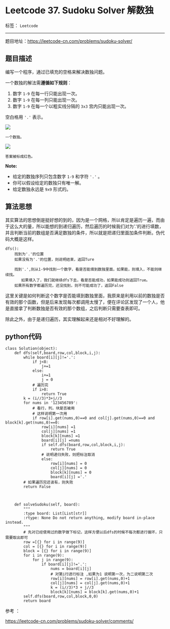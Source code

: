 ﻿# Leetcode 37. Sudoku Solver 解数独

标签： `Leetcode`

---

题目地址：https://leetcode-cn.com/problems/sudoku-solver/

## 题目描述  

<p>编写一个程序，通过已填充的空格来解决数独问题。</p>

<p>一个数独的解法需<strong>遵循如下规则</strong>：</p>

<ol>
	<li>数字&nbsp;<code>1-9</code>&nbsp;在每一行只能出现一次。</li>
	<li>数字&nbsp;<code>1-9</code>&nbsp;在每一列只能出现一次。</li>
	<li>数字&nbsp;<code>1-9</code>&nbsp;在每一个以粗实线分隔的&nbsp;<code>3x3</code>&nbsp;宫内只能出现一次。</li>
</ol>

<p>空白格用&nbsp;<code>'.'</code>&nbsp;表示。</p>

<p><img src="http://upload.wikimedia.org/wikipedia/commons/thumb/f/ff/Sudoku-by-L2G-20050714.svg/250px-Sudoku-by-L2G-20050714.svg.png"></p>

<p><small>一个数独。</small></p>

<p><img src="http://upload.wikimedia.org/wikipedia/commons/thumb/3/31/Sudoku-by-L2G-20050714_solution.svg/250px-Sudoku-by-L2G-20050714_solution.svg.png"></p>

<p><small>答案被标成红色。</small></p>

<p><strong>Note:</strong></p>

<ul>
	<li>给定的数独序列只包含数字&nbsp;<code>1-9</code>&nbsp;和字符&nbsp;<code>'.'</code>&nbsp;。</li>
	<li>你可以假设给定的数独只有唯一解。</li>
	<li>给定数独永远是&nbsp;<code>9x9</code>&nbsp;形式的。</li>
</ul>  

## 算法思想  

其实算法的思想倒是挺好想的到的，因为是一个网格，所以肯定是遍历一遍，而由于这么大的量，所以能想的到递归遍历，然后遍历的时候我们对为'.'的进行填数，并且判断当前的数组是否满足数独的条件，所以就是把递归里面加条件判断。伪代码大概是这样。  

    dfs():
        找到为'.'的位置
        如果没有为'.'的位置，则说明结束，返回Ture
        
        找到'.',则从1-9中找到一个数字，看是否能填到数独里面，如果能，则填入，不能则继续找。
           如果填入了，我们就继续dfs下去，看是否能成功，如果能成功则返回True。
        如果所有数字都遍历完，还没找到，则不可能成功了，返回False  
        
这里关键是如何判断这个数字是否能填到数独里面，我原来是利用以前的数独是否有效的那个函数，但是后来发现每次都调用太慢了，便在评论区发现了一个人，他是直接拿了判断数独是否有效的那个数组，之后判断只需要查表即可。  

除此之外，由于是递归遍历，其实理解起来还是相对不好理解的。  

## python代码  

```pyhthon  
class Solution(object):
    def dfs(self,board,row,col,block,i,j):
        while board[i][j]!='.':
            if j<8:
                j+=1
            else:
                i+=1
                j = 0
            # 遍历完
            if i>8:
                return True
        k = (i//3)*3+j//3
        for nums in '123456789':
            # 看行，列，块是否被用
            # 这样说明第一次用
            if row[i].get(nums,0)==0 and col[j].get(nums,0)==0 and block[k].get(nums,0)==0:
                row[i][nums] =1
                col[j][nums] =1
                block[k][nums] =1
                board[i][j] =nums
                if self.dfs(board,row,col,block,i,j):
                    return True
                # 说明递归失败，则把标注取消
                else:
                    row[i][nums] = 0
                    col[j][nums] = 0
                    block[k][nums] = 0
                    board[i][j] ='.'
        # 如果遍历完还诶有，则失败
        return False



    def solveSudoku(self, board):
        """
        :type board: List[List[str]]
        :rtype: None Do not return anything, modify board in-place instead.
        """
        # 先对已经使用过的数字做下标记，这样方便以后dfs的时候不每次都进行循环，只需要取出即可
        row =[{} for i in range(9)]
        col = [{} for i in range(9)]
        block = [{} for i in range(9)]
        for i in range(9):
            for j in range(9):
                if board[i][j]!='.':
                    nums = board[i][j]
                    # 对第i行进行标注 ,如果为1 说明第一次，为二说明第二次
                    row[i][nums] = row[i].get(nums,0)+1
                    col[j][nums] = col[j].get(nums,0)+1
                    k = (i//3)*3 + j//3
                    block[k][nums] = block[k].get(nums,0)+1
        self.dfs(board,row,col,block,0,0)
        return board

```  

参考 ：

https://leetcode-cn.com/problems/sudoku-solver/comments/





